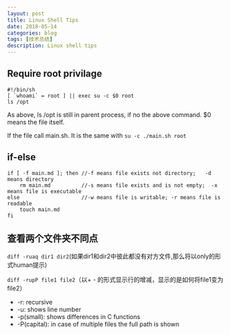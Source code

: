```yaml
---
layout: post
title: Linux Shell Tips
date: 2018-05-14
categories: blog
tags: [技术总结]
description: Linux shell tips
---
```


## Require root privilage

```
#!/bin/sh
[ `whoami` = root ] || exec su -c $0 root
ls /opt
```

As above, ls /opt is still in parent process, if no the above command. $0 means the file itself.

If the file call main.sh. It is the same with ```su -c ./main.sh root```

## if-else

```
if [ -f main.md ]; then //-f means file exists not directory;   -d means directory
    rm main.md          //-s means file exists and is not empty;  -x means file is executable 
else                    //-w means file is writable; -r means file is readable
    touch main.md
fi
```

## 查看两个文件夹不同点

```diff -ruaq dir1 dir2```(如果dir1和dir2中彼此都没有对方文件,那么将以only的形式human提示)

```diff -rupP file1 file2```（以+ - 的形式显示行的增减，显示的是如何将file1变为file2）

* -r: recursive
* -u: shows line number
* -p(small): shows differences in C functions
* -P(capital): in case of multiple files the full path is shown


